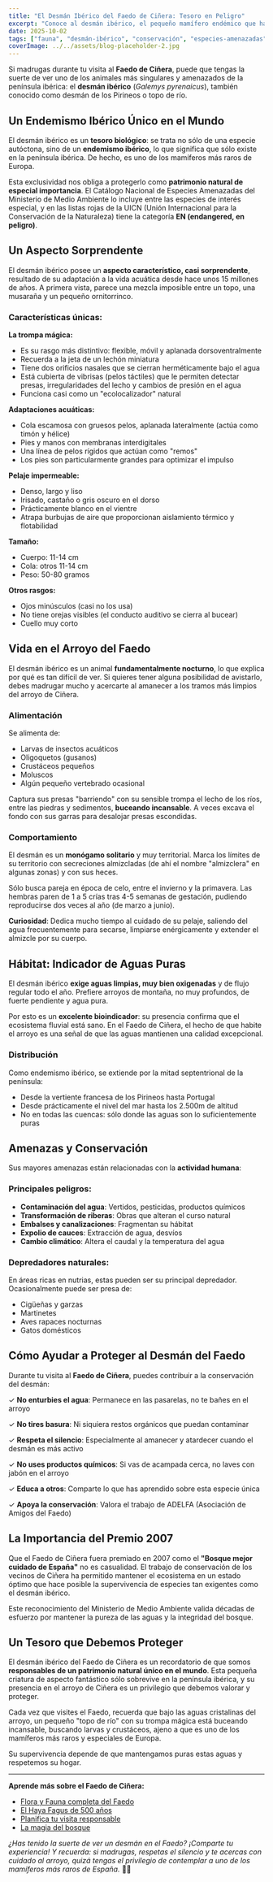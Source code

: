 ```yaml
---
title: "El Desmán Ibérico del Faedo de Ciñera: Tesoro en Peligro"
excerpt: "Conoce al desmán ibérico, el pequeño mamífero endémico que habita los arroyos del Faedo de Ciñera. Una especie única en el mundo que indica la pureza de nuestras aguas."
date: 2025-10-02
tags: ["fauna", "desmán-ibérico", "conservación", "especies-amenazadas"]
coverImage: ../../assets/blog-placeholder-2.jpg
---
```


Si madrugas durante tu visita al **Faedo de Ciñera**, puede que tengas la suerte de ver uno de los animales más singulares y amenazados de la península ibérica: el **desmán ibérico** (*Galemys pyrenaicus*), también conocido como desmán de los Pirineos o topo de río.

## Un Endemismo Ibérico Único en el Mundo

El desmán ibérico es un **tesoro biológico**: se trata no sólo de una especie autóctona, sino de un **endemismo ibérico**, lo que significa que sólo existe en la península ibérica. De hecho, es uno de los mamíferos más raros de Europa.

Esta exclusividad nos obliga a protegerlo como **patrimonio natural de especial importancia**. El Catálogo Nacional de Especies Amenazadas del Ministerio de Medio Ambiente lo incluye entre las especies de interés especial, y en las listas rojas de la UICN (Unión Internacional para la Conservación de la Naturaleza) tiene la categoría **EN (endangered, en peligro)**.

## Un Aspecto Sorprendente

El desmán ibérico posee un **aspecto característico, casi sorprendente**, resultado de su adaptación a la vida acuática desde hace unos 15 millones de años. A primera vista, parece una mezcla imposible entre un topo, una musaraña y un pequeño ornitorrinco.

### Características únicas:

**La trompa mágica:**
- Es su rasgo más distintivo: flexible, móvil y aplanada dorsoventralmente
- Recuerda a la jeta de un lechón miniatura
- Tiene dos orificios nasales que se cierran herméticamente bajo el agua
- Está cubierta de vibrisas (pelos táctiles) que le permiten detectar presas, irregularidades del lecho y cambios de presión en el agua
- Funciona casi como un "ecolocalizador" natural

**Adaptaciones acuáticas:**
- Cola escamosa con gruesos pelos, aplanada lateralmente (actúa como timón y hélice)
- Pies y manos con membranas interdigitales
- Una línea de pelos rígidos que actúan como "remos"
- Los pies son particularmente grandes para optimizar el impulso

**Pelaje impermeable:**
- Denso, largo y liso
- Irisado, castaño o gris oscuro en el dorso
- Prácticamente blanco en el vientre
- Atrapa burbujas de aire que proporcionan aislamiento térmico y flotabilidad

**Tamaño:**
- Cuerpo: 11-14 cm
- Cola: otros 11-14 cm
- Peso: 50-80 gramos

**Otros rasgos:**
- Ojos minúsculos (casi no los usa)
- No tiene orejas visibles (el conducto auditivo se cierra al bucear)
- Cuello muy corto

## Vida en el Arroyo del Faedo

El desmán ibérico es un animal **fundamentalmente nocturno**, lo que explica por qué es tan difícil de ver. Si quieres tener alguna posibilidad de avistarlo, debes madrugar mucho y acercarte al amanecer a los tramos más limpios del arroyo de Ciñera.

### Alimentación

Se alimenta de:
- Larvas de insectos acuáticos
- Oligoquetos (gusanos)
- Crustáceos pequeños
- Moluscos
- Algún pequeño vertebrado ocasional

Captura sus presas "barriendo" con su sensible trompa el lecho de los ríos, entre las piedras y sedimentos, **buceando incansable**. A veces excava el fondo con sus garras para desalojar presas escondidas.

### Comportamiento

El desmán es un **monógamo solitario** y muy territorial. Marca los límites de su territorio con secreciones almizcladas (de ahí el nombre "almizclera" en algunas zonas) y con sus heces.

Sólo busca pareja en época de celo, entre el invierno y la primavera. Las hembras paren de 1 a 5 crías tras 4-5 semanas de gestación, pudiendo reproducirse dos veces al año (de marzo a junio).

**Curiosidad**: Dedica mucho tiempo al cuidado de su pelaje, saliendo del agua frecuentemente para secarse, limpiarse enérgicamente y extender el almizcle por su cuerpo.

## Hábitat: Indicador de Aguas Puras

El desmán ibérico **exige aguas limpias, muy bien oxigenadas** y de flujo regular todo el año. Prefiere arroyos de montaña, no muy profundos, de fuerte pendiente y agua pura.

Por esto es un **excelente bioindicador**: su presencia confirma que el ecosistema fluvial está sano. En el Faedo de Ciñera, el hecho de que habite el arroyo es una señal de que las aguas mantienen una calidad excepcional.

### Distribución

Como endemismo ibérico, se extiende por la mitad septentrional de la península:
- Desde la vertiente francesa de los Pirineos hasta Portugal
- Desde prácticamente el nivel del mar hasta los 2.500m de altitud
- No en todas las cuencas: sólo donde las aguas son lo suficientemente puras

## Amenazas y Conservación

Sus mayores amenazas están relacionadas con la **actividad humana**:

### Principales peligros:
- **Contaminación del agua**: Vertidos, pesticidas, productos químicos
- **Transformación de riberas**: Obras que alteran el curso natural
- **Embalses y canalizaciones**: Fragmentan su hábitat
- **Expolio de cauces**: Extracción de agua, desvíos
- **Cambio climático**: Altera el caudal y la temperatura del agua

### Depredadores naturales:
En áreas ricas en nutrias, estas pueden ser su principal depredador. Ocasionalmente puede ser presa de:
- Cigüeñas y garzas
- Martinetes
- Aves rapaces nocturnas
- Gatos domésticos

## Cómo Ayudar a Proteger al Desmán del Faedo

Durante tu visita al **Faedo de Ciñera**, puedes contribuir a la conservación del desmán:

✓ **No enturbies el agua**: Permanece en las pasarelas, no te bañes en el arroyo

✓ **No tires basura**: Ni siquiera restos orgánicos que puedan contaminar

✓ **Respeta el silencio**: Especialmente al amanecer y atardecer cuando el desmán es más activo

✓ **No uses productos químicos**: Si vas de acampada cerca, no laves con jabón en el arroyo

✓ **Educa a otros**: Comparte lo que has aprendido sobre esta especie única

✓ **Apoya la conservación**: Valora el trabajo de ADELFA (Asociación de Amigos del Faedo)

## La Importancia del Premio 2007

Que el Faedo de Ciñera fuera premiado en 2007 como el **"Bosque mejor cuidado de España"** no es casualidad. El trabajo de conservación de los vecinos de Ciñera ha permitido mantener el ecosistema en un estado óptimo que hace posible la supervivencia de especies tan exigentes como el desmán ibérico.

Este reconocimiento del Ministerio de Medio Ambiente valida décadas de esfuerzo por mantener la pureza de las aguas y la integridad del bosque.

## Un Tesoro que Debemos Proteger

El desmán ibérico del Faedo de Ciñera es un recordatorio de que somos **responsables de un patrimonio natural único en el mundo**. Esta pequeña criatura de aspecto fantástico sólo sobrevive en la península ibérica, y su presencia en el arroyo de Ciñera es un privilegio que debemos valorar y proteger.

Cada vez que visites el Faedo, recuerda que bajo las aguas cristalinas del arroyo, un pequeño "topo de río" con su trompa mágica está buceando incansable, buscando larvas y crustáceos, ajeno a que es uno de los mamíferos más raros y especiales de Europa.

Su supervivencia depende de que mantengamos puras estas aguas y respetemos su hogar.

---

**Aprende más sobre el Faedo de Ciñera:**
- [Flora y Fauna completa del Faedo](/flora-fauna)
- [El Haya Fagus de 500 años](/haya-fagus)
- [Planifica tu visita responsable](/ruta/faedo-de-cinera)
- [La magia del bosque](/blog/la-magia-del-faedo-de-cinera)

*¿Has tenido la suerte de ver un desmán en el Faedo? ¡Comparte tu experiencia! Y recuerda: si madrugas, respetas el silencio y te acercas con cuidado al arroyo, quizá tengas el privilegio de contemplar a uno de los mamíferos más raros de España.* 🦦💧